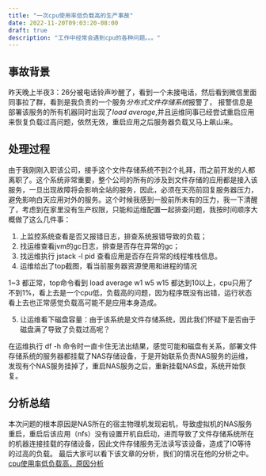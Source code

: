 ```yaml
---
title: "一次cpu使用率低负载高的生产事故"
date: 2022-11-20T09:03:20-08:00
draft: true
description: "工作中经常会遇到cpu的各种问题。。。"
---
```


## 事故背景
昨天晚上半夜3：26分被电话铃声吵醒了，看到一个未接电话，然后看到微信里面同事拉了群，看到是我负责的一个服务*分布式文件存储系统*报警了， 报警信息是部署该服务的所有机器同时出现了*load average*,并且运维同事已经尝试重启应用来恢复负载过高问题，依然无效，重启应用之后服务器负载又马上飙山来。

## 处理过程
由于我刚刚入职该公司，接手这个文件存储系统不到2个礼拜，而之前开发的人都离职了。这个系统非常重要，整个公司的所有的涉及到文件存储的应用都是接入该服务，一旦出现故障将会影响全站的服务，因此，必须在天亮前回复服务器压力，避免影响白天应用对外的服务。这个时候我感到一股前所未有的压力，我一下清醒了，考虑到在家里没有生产权限，只能和运维配置一起排查问题，我按时间顺序大概做了这么几件事：
1. 上监控系统查看是否又报错日志，排查系统报错导致的负载；
2. 找运维查看jvm的gc日志，排查是否存在异常的gc；
3. 找运维执行 jstack -l pid 查看应用是否存在异常的线程堆栈信息。
4. 运维给出了top截图，看当前服务器资源使用和进程的情况

1~3 都正常，top命令看到 load average w1 w5 w15 都达到10以上，cpu只用了不到1%，看上去是一个cpu低，负载高的问题，因为程序既没有出错，运行状态看上去也正常感觉负载高可能不是应用本身造成。

5. 让运维看下磁盘容量：由于该系统是文件存储系统，因此我们怀疑下是否由于磁盘满了导致了负载过高呢？

在运维执行 df -h 命令时一直卡住无法出结果，感觉可能和磁盘有关系，部署文件存储系统的服务器都挂载了NAS存储设备，于是开始联系负责NAS服务的运维，发现有个NAS服务挂掉了，重启NAS服务之后，重新挂载NAS盘，系统开始恢复。

## 分析总结
本次问题的根本原因是NAS所在的宿主物理机发现宕机，导致虚拟机的NAS服务重启，重启后该应用（nfs）没有设置开机自启动，进而导致了文件存储系统所在的机器连接挂载的存储设备，因此文件存储服务无法读写该设备，造成了IO等待的过高的负载。
最后大家可以看下该文章的分析，我们的情况在他的分析之中。[cpu使用率低负载高，原因分析](http://www.fblinux.com/?p=281)